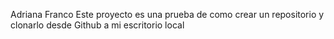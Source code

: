 Adriana Franco
Este proyecto es una prueba de como crear un repositorio y clonarlo desde Github a mi escritorio local